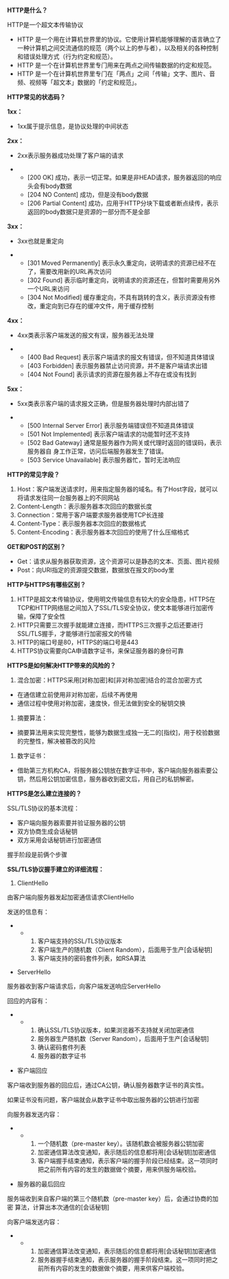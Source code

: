 **HTTP是什么？**

HTTP是一个超文本传输协议

- HTTP 是⼀个⽤在计算机世界⾥的协议。它使⽤计算机能够理解的语⾔确⽴了⼀种计算机之间交流通信的规范（两个以上的参与者），以及相关的各种控制和错误处理⽅式（⾏为约定和规范）。
- HTTP 是⼀个在计算机世界⾥专⻔⽤来在两点之间传输数据的约定和规范。
- HTTP 是⼀个在计算机世界⾥专⻔在「两点」之间「传输」⽂字、图⽚、⾳频、视频等「超⽂本」数据的「约定和规范」。

**HTTP常见的状态码？**

**1xx：**

- 1xx属于提示信息，是协议处理的中间状态

**2xx：**

- 2xx表示服务器成功处理了客户端的请求

- - [200 OK] 成功，表示一切正常。如果是非HEAD请求，服务器返回的响应头会有body数据
  - [204 NO Content] 成功，但是没有body数据
  - [206 Partial Content] 成功，应用于HTTP分块下载或者断点续传，表示返回的body数据只是资源的一部分而不是全部

**3xx：**

- 3xx也就是重定向

- - [301 Moved Permanently] 表示永久重定向，说明请求的资源已经不在了，需要改用新的URL再次访问
  - [302 Found] 表示临时重定向，说明请求的资源还在，但暂时需要用另外一个URL来访问
  - [304 Not Modified] 缓存重定向，不具有跳转的含义，表示资源没有修改，重定向到已存在的缓冲文件，用于缓存控制

**4xx：**

- 4xx类表示客户端发送的报文有误，服务器无法处理

- - [400 Bad Request] 表示客户端请求的报文有错误，但不知道具体错误
  - [403 Forbidden] 表示服务器禁止访问资源，并不是客户端请求出错
  - [404 Not Found] 表示请求的资源在服务器上不存在或没有找到

**5xx：**

- 5xx类表示客户端的请求报文正确，但是服务器处理时内部出错了

- - [500 Internal Server Error] 表示服务端错误但不知道具体错误
  - [501 Not Implemented] 表示客户端请求的功能暂时还不支持 
  - [502 Bad Gateway] 通常是服务器作为⽹关或代理时返回的错误码，表示服务器⾃	身⼯作正常，访问后端服务器发⽣了错误。
  - [503 Service Unavailable] 表示服务器忙，暂时无法响应

**HTTP的常见字段？** 

1. Host：客户端发送请求时，用来指定服务器的域名。有了Host字段，就可以将请求发往同一台服务器上的不同网站
2. Content-Length：表示服务器本次回应的数据长度
3. Connection：常用于客户端要求服务器使用TCP长连接
4. Content-Type：表示服务器本次回应的数据格式
5. Content-Encoding：表示服务器本次回应的使用了什么压缩格式

**GET和POST的区别？**

- Get：请求从服务器获取资源，这个资源可以是静态的⽂本、⻚⾯、图⽚视频
- Post：向URI指定的资源提交数据，数据放在报文的body里

**HTTP与HTTPS有哪些区别？**

1. HTTP是超文本传输协议，使用明文传输信息有较大的安全隐患，HTTPS在TCP和HTTP网络层之间加入了SSL/TLS安全协议，使文本能够进行加密传输，保障了安全性
2. HTTP只需要三次握手就能建立连接，而HTTPS三次握手之后还要进行SSL/TLS握手，才能够进行加密报文的传输
3. HTTP的端口号是80，HTTPS的端口号是443
4. HTTPS协议需要向CA申请数字证书，来保证服务器的身份可靠

**HTTPS是如何解决HTTP带来的风险的？**

1. 混合加密：HTTPS采用[对称加密]和[非对称加密]结合的混合加密方式

- 在通信建立前使用非对称加密，后续不再使用
- 通信过程中使用对称加密，速度快，但无法做到安全的秘钥交换

1. 摘要算法：

- 摘要算法用来实现完整性，能够为数据生成独一无二的[指纹]，用于校验数据的完整性，解决被篡改的风险

1. 数字证书：

- 借助第三方机构CA，将服务器公钥放在数字证书中，客户端向服务器索要公钥，然后用公钥加密信息，服务器收到密文后，用自己的私钥解密。

**HTTPS是怎么建立连接的？**

SSL/TLS协议的基本流程：

- 客户端向服务器索要并验证服务器的公钥
- 双方协商生成会话秘钥
- 双方采用会话秘钥进行加密通信

握手阶段是前俩个步骤

**SSL/TLS协议握手建立的详细流程：**

1. ClientHello

由客户端向服务器发起加密通信请求ClientHello

发送的信息有：

- - 1. 客户端支持的SSL/TLS协议版本
    2. 客户端生产的随机数（Client Random），后面用于生产[会话秘钥]
    3. 客户端支持的密码套件列表，如RSA算法

- ServerHello

服务器收到客户端请求后，向客户端发送响应ServerHello

回应的内容有：

- - 1. 确认SSL/TLS协议版本，如果浏览器不支持就关闭加密通信
    2. 服务器生产随机数（Server Random），后面用于生产[会话秘钥]
    3. 确认密码套件列表
    4. 服务器的数字证书

- 客户端回应

客户端收到服务器的回应后，通过CA公钥，确认服务器数字证书的真实性。

如果证书没有问题，客户端就会从数字证书中取出服务器的公钥进行加密

向服务器发送内容：

- - 1. 一个随机数（pre-master key）。该随机数会被服务器公钥加密
    2. 加密通信算法改变通知，表示随后的信息都将用[会话秘钥]加密通信
    3. 客户端握手结束通知，表示客户端的握手阶段已经结束。这⼀项同时把之前所有内容的发⽣的数据做个摘要，⽤来供服务端校验。

- 服务器的最后回应

服务端收到来自客户端的第三个随机数（pre-master key）后，会通过协商的加密	算法，计算出本次通信的[会话秘钥]

向客户端发送内容：

- - 1. 加密通信算法改变通知，表示随后的信息都将用[会话秘钥]加密通信
    2. 服务器握手结束通知，表示服务器的握手阶段结束。这⼀项同时把之前所有内容的发⽣的数据做个摘要，⽤来供客户端校验。